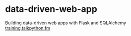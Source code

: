 # data-driven-web-app
Building data-driven web apps with Flask and SQLAlchemy [training.talkpython.fm](https://training.talkpython.fm/)
